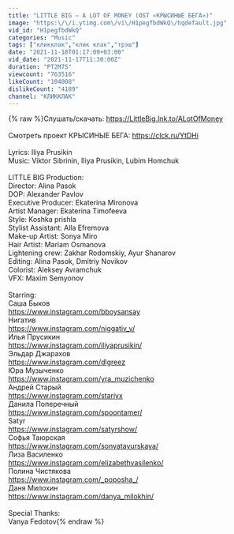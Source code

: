 ```yaml
---
title: "LITTLE BIG — A LOT OF MONEY (OST «КРЫСИНЫЕ БЕГА»)"
image: "https:\/\/i.ytimg.com\/vi\/H1pegfbdWkQ\/hqdefault.jpg"
vid_id: "H1pegfbdWkQ"
categories: "Music"
tags: ["кликклак","клик клак","трэш"]
date: "2021-11-18T01:17:09+03:00"
vid_date: "2021-11-17T11:30:00Z"
duration: "PT2M7S"
viewcount: "763516"
likeCount: "104008"
dislikeCount: "4189"
channel: "КЛИККЛАК"
---
```

{% raw %}Слушать/скачать: <a rel="nofollow" target="blank" href="https://LittleBig.lnk.to/ALotOfMoney">https://LittleBig.lnk.to/ALotOfMoney</a><br /><br />Смотреть проект КРЫСИНЫЕ БЕГА: <a rel="nofollow" target="blank" href="https://clck.ru/YtDHi">https://clck.ru/YtDHi</a><br /><br />Lyrics: Iliya Prusikin<br />Music: Viktor Sibrinin, Iliya Prusikin, Lubim Homchuk<br /><br />LITTLE BIG Production:<br />Director: Alina Pasok<br />DOP: Alexander Pavlov<br />Executive Producer: Ekaterina Mironova<br />Artist Manager: Ekaterina Timofeeva<br />Style: Koshka prishla<br />Stylist Assistant: Alla Efremova<br />Make-up Artist: Sonya Miro<br />Hair Artist: Mariam Osmanova<br />Lightening crew: Zakhar Rodomskiy, Ayur Shanarov<br />Editing: Alina Pasok, Dmitriy Novikov<br />Colorist: Aleksey Avramchuk<br />VFX: Maxim Semyonov<br /><br />Starring:<br />Саша Быков<br /><a rel="nofollow" target="blank" href="https://www.instagram.com/bboysansay">https://www.instagram.com/bboysansay</a><br />Нигатив<br /><a rel="nofollow" target="blank" href="https://www.instagram.com/niggativ_v/">https://www.instagram.com/niggativ_v/</a><br />Илья Прусикин<br /><a rel="nofollow" target="blank" href="https://www.instagram.com/iliyaprusikin/">https://www.instagram.com/iliyaprusikin/</a><br />Эльдар Джарахов<br /><a rel="nofollow" target="blank" href="https://www.instagram.com/dlgreez">https://www.instagram.com/dlgreez</a><br />Юра Музыченко<br /><a rel="nofollow" target="blank" href="https://www.instagram.com/yra_muzichenko">https://www.instagram.com/yra_muzichenko</a><br />Андрей Старый<br /><a rel="nofollow" target="blank" href="https://www.instagram.com/stariyx">https://www.instagram.com/stariyx</a><br />Данила Поперечный<br /><a rel="nofollow" target="blank" href="https://www.instagram.com/spoontamer/">https://www.instagram.com/spoontamer/</a><br />Satyr<br /><a rel="nofollow" target="blank" href="https://www.instagram.com/satyrshow/">https://www.instagram.com/satyrshow/</a><br />Софья Таюрская<br /><a rel="nofollow" target="blank" href="https://www.instagram.com/sonyatayurskaya/">https://www.instagram.com/sonyatayurskaya/</a><br />Лиза Василенко<br /><a rel="nofollow" target="blank" href="https://www.instagram.com/elizabethvasilenko/">https://www.instagram.com/elizabethvasilenko/</a><br />Полина Чистякова<br /><a rel="nofollow" target="blank" href="https://www.instagram.com/_poposha_/">https://www.instagram.com/_poposha_/</a><br />Даня Милохин<br /><a rel="nofollow" target="blank" href="https://www.instagram.com/danya_milokhin/">https://www.instagram.com/danya_milokhin/</a><br /><br />Special Thanks: <br />Vanya Fedotov{% endraw %}
